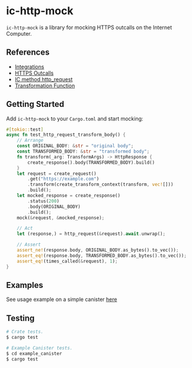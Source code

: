 # ic-http-mock

`ic-http-mock` is a library for mocking HTTPS outcalls on the Internet Computer.

## References

- [Integrations](https://internetcomputer.org/docs/current/developer-docs/integrations/)
- [HTTPS Outcalls](https://internetcomputer.org/docs/current/developer-docs/integrations/http_requests/)
- [IC method http_request](https://internetcomputer.org/docs/current/references/ic-interface-spec#ic-http_request)
- [Transformation Function](https://internetcomputer.org/docs/current/developer-docs/integrations/http_requests/http_requests-how-it-works#transformation-function)

## Getting Started

Add `ic-http-mock` to your `Cargo.toml` and start mocking:

```rust
#[tokio::test]
async fn test_http_request_transform_body() {
    // Arrange
    const ORIGINAL_BODY: &str = "original body";
    const TRANSFORMED_BODY: &str = "transformed body";
    fn transform(_arg: TransformArgs) -> HttpResponse {
        create_response().body(TRANSFORMED_BODY).build()
    }
    let request = create_request()
        .get("https://example.com")
        .transform(create_transform_context(transform, vec![]))
        .build();
    let mocked_response = create_response()
        .status(200)
        .body(ORIGINAL_BODY)
        .build();
    mock(&request, &mocked_response);

    // Act
    let (response,) = http_request(&request).await.unwrap();

    // Assert
    assert_ne!(response.body, ORIGINAL_BODY.as_bytes().to_vec());
    assert_eq!(response.body, TRANSFORMED_BODY.as_bytes().to_vec());
    assert_eq!(times_called(&request), 1);
}
```

## Examples

See usage example on a simple canister [here](./example_canister/)

## Testing

```bash
# Crate tests.
$ cargo test

# Example Canister tests.
$ cd example_canister
$ cargo test
```
